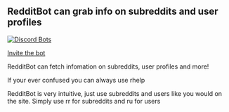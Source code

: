 ## RedditBot can grab info on subreddits and user profiles
[![Discord Bots](https://top.gg/api/widget/437439562386505730.svg)](https://top.gg/bot/437439562386505730)

[Invite the bot](https://discordapp.com/api/oauth2/authorize?client_id=437439562386505730&permissions=8&redirect_uri=http%3A%2F%2Frbdis.xyz%2Finvited&response_type=code&scope=bot%20identify)

RedditBot can fetch infomation on subreddits, user profiles and more!

If your ever confused you can always use rhelp

RedditBot is very intuitive, just use subreddits and users like you would on the site. Simply use rr for subreddits and ru for users
